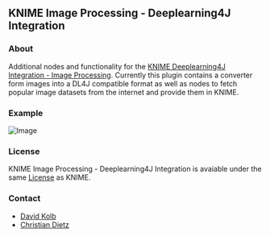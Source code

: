 KNIME Image Processing - Deeplearning4J Integration
--------------
### About
Additional nodes and functionality for the [KNIME Deeplearning4J Integration - Image Processing](https://tech.knime.org/deeplearning4j-imageprocessing). Currently this plugin contains a converter form images into a DL4J compatible format as well as nodes to fetch popular image datasets from the internet and provide them in KNIME.

### Example
![Image](https://abload.de/img/knip_dl4j6lsiv.png)

### License
KNIME Image Processing - Deeplearning4J Integration is avaiable under the same [License](https://www.knime.org/downloads/full-license) as KNIME.

### Contact
- [David Kolb](mailto:david.kolb@uni-konstanz.de)
- [Christian Dietz](mailto:christian.dietz@uni-konstanz.de)
